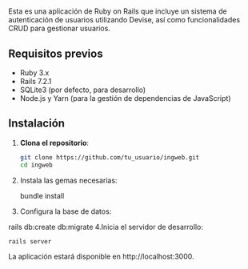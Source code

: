 #

Esta es una aplicación de Ruby on Rails que incluye un sistema de autenticación de usuarios utilizando Devise, así como funcionalidades CRUD para gestionar usuarios.

## Requisitos previos

- Ruby 3.x
- Rails 7.2.1
- SQLite3 (por defecto, para desarrollo)
- Node.js y Yarn (para la gestión de dependencias de JavaScript)

## Instalación

1. **Clona el repositorio**:

   ```bash
   git clone https://github.com/tu_usuario/ingweb.git
   cd ingweb

2. Instala las gemas necesarias:

	bundle install

3. Configura la base de datos:

	
rails db:create db:migrate
4.Inicia el servidor de desarrollo:

	rails server

La aplicación estará disponible en http://localhost:3000.